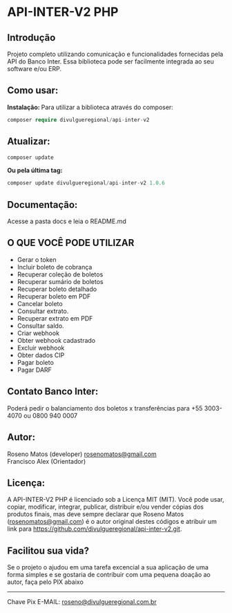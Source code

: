 # API-INTER-V2 PHP

## Introdução

Projeto completo utilizando comunicação e funcionalidades fornecidas pela API do Banco Inter. Essa biblioteca pode ser facilmente integrada ao seu software e/ou ERP.

## Como usar:
<b>Instalação: </b>
Para utilizar a biblioteca através do composer:
```php
composer require divulgueregional/api-inter-v2
```
## Atualizar:
```php
composer update
```
<b>Ou pela última tag: </b>
```php
composer update divulgueregional/api-inter-v2 1.0.6
```

## Documentação:
Acesse a pasta docs e leia o README.md

## O QUE VOCÊ PODE UTILIZAR
- Gerar o token
- Incluir boleto de cobrança
- Recuperar coleção de boletos
- Recuperar sumário de boletos
- Recuperar boleto detalhado
- Recuperar boleto em PDF
- Cancelar boleto
- Consultar extrato.
- Recuperar extrato em PDF
- Consultar saldo.
- Criar webhook
- Obter webhook cadastrado
- Excluir webhook
- Obter dados CIP
- Pagar boleto
- Pagar DARF
<!-- - Recuperar Comprovante em PDF -->

## Contato Banco Inter:
Poderá pedir o balanciamento dos boletos x transferências para
+55 3003-4070 ou 0800 940 0007
## Autor:
Roseno Matos (developer) rosenomatos@gmail.com<br>
Francisco Alex (Orientador)

## Licença:
A API-INTER-V2 PHP é licenciado sob a Licença MIT (MIT). Você pode usar, copiar, modificar, integrar, publicar, distribuir e/ou vender cópias dos produtos finais, mas deve sempre declarar que Roseno Matos (rosenomatos@gmail.com) é o autor original destes códigos e atribuir um link para https://github.com/divulgueregional/api-inter-v2.git.
<!-- ## Comunidade: -->
## Facilitou sua vida?
Se o projeto o ajudou em uma tarefa excencial a sua aplicação de uma forma simples e se gostaria de contribuir com uma pequena doação ao autor, faça pelo PIX abaixo<br><hr>

Chave Pix E-MAIL: roseno@divulgueregional.com.br
